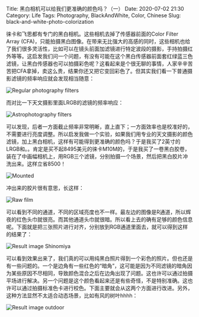 Title: 黑白相机可以给我们更准确的颜色吗？（一）
Date: 2020-07-02  21:30
Category: Life
Tags: Photography, BlackAndWhite, Color, Chinese
Slug: black-and-white-photo-colorization

徕卡和飞思都有专门的黑白相机。这些相机去掉了传感器前面的Color Filter Array (CFA)，只能拍摄黑白图像。在带来无比强大的高感的同时，这些相机也给了我们很多灵活性，比如可以在镜头前面加滤镜进行特定波段的摄影，手持拍摄红外等等。这启发我们问一个问题，有没有可能在这个黑白传感器前面套红绿蓝三色滤镜，让黑白传感器也可以拍摄彩色呢？这看起来是个很无聊的事情，人家辛辛苦苦把CFA拿掉，卖这么贵，结果你还又把它变回彩色了。但其实我们看一下普通摄影滤镜的频率响应就会发现相当随意：

![Regular photography filters](/images/blackandwhite-color-filter-photography.JPG)

而对比一下天文摄影里面LRGB的滤镜的频率响应：

![Astrophotography filters](/images/blackandwhite-color-filter-professional.JPG)

可以发现，后者一方面截止频率非常明晰，直上直下；一方面效率也是校准好的，不需要进行亮度调整。所以启发我做一个实验，如果我们用专业的天文摄影的颜色滤镜，加上黑白相机，这样有可能得到更准确的颜色吗？于是我买了2英寸的LRGB和。。肯定是买不起8495美元的徕卡M10M的，于是我买了一卷黑白胶卷，装在了中画幅相机上，用RGB三个滤镜，分别拍摄一个场景，然后把黑白胶片冲洗出来。这样立省8500！

![Mounted](/images/blackandwhite-color-filter-mounted.jpg)

冲出来的胶片很有意思，长这样：

![Raw film](/images/blackandwhite-color-film-3.jpg)

可以看到不同的通道，不同的区域亮度也不一样。最左边的图像是R通道，所以辉夜的红色头巾就很亮。而其他通道头巾就很暗。所以看上去的确有足够的颜色信息呢。下面就是把三张照片进行对齐，分别放到RGB通道里面去，就可以得到这样的结果了：

![Result image Shinomiya](/images/blackandwhite-color-result-3.jpg)

可以看到效果出来了，我们真的可以用纯黑白照片得到一个彩色的照片。但也还是有一些问题的。一个是边角有一些红色的“暗角”，这可能是因为不同滤镜的暗角因为某些原因不尽相同，导致颜色混合之后在边角出现了问题。这也许可以通过拍摄平场进行解决。另一个问题是这个颜色看起来还是有些奇怪，不是特别准确。这也许可以通过拍摄标准色卡进行校色。下面主要就会从这两个方面进行改进。另外，这种方法显然不太适合动态场景，比如有风的树叶hhhh：

![Result image outdoor](/images/blackandwhite-color-result-2.jpg)